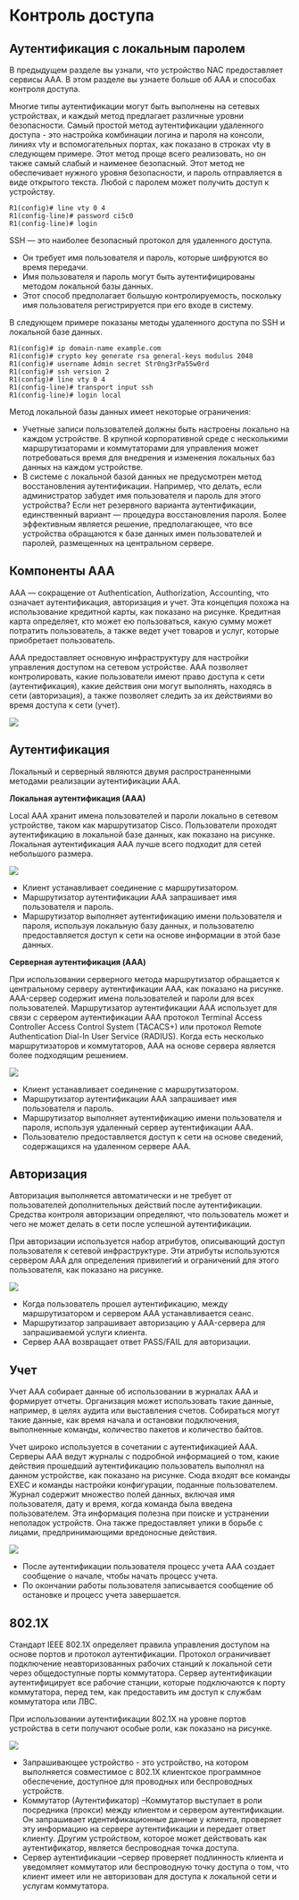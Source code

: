 # Контроль доступа

<!-- 10.2.1-->
## Аутентификация с локальным паролем

В предыдущем разделе вы узнали, что устройство NAC предоставляет сервисы AAA. В этом разделе вы узнаете больше об AAA и способах контроля доступа.

Многие типы аутентификации могут быть выполнены на сетевых устройствах, и каждый метод предлагает различные уровни безопасности. Самый простой метод аутентификации удаленного доступа - это настройка комбинации логина и пароля на консоли, линиях vty и вспомогательных портах, как показано в строках vty в следующем примере. Этот метод проще всего реализовать, но он также самый слабый и наименее безопасный. Этот метод не обеспечивает нужного уровня безопасности, и пароль отправляется в виде открытого текста. Любой с паролем может получить доступ к устройству.

```
R1(config)# line vty 0 4
R1(config-line)# password ci5c0
R1(config-line)# login
```

SSH — это наиболее безопасный протокол для удаленного доступа.

- Он требует имя пользователя и пароль, которые шифруются во время передачи.
- Имя пользователя и пароль могут быть аутентифицированы методом локальной базы данных.
- Этот способ предполагает большую контролируемость, поскольку имя пользователя регистрируется при его входе в систему.

В следующем примере показаны методы удаленного доступа по SSH и локальной базе данных.

```
R1(config)# ip domain-name example.com
R1(config)# crypto key generate rsa general-keys modulus 2048
R1(config)# username Admin secret Str0ng3rPa55w0rd
R1(config)# ssh version 2
R1(config)# line vty 0 4
R1(config-line)# transport input ssh
R1(config-line)# login local
```

Метод локальной базы данных имеет некоторые ограничения:

- Учетные записи пользователей должны быть настроены локально на каждом устройстве. В крупной корпоративной среде с несколькими маршрутизаторами и коммутаторами для управления может потребоваться время для внедрения и изменения локальных баз данных на каждом устройстве.
- В системе с локальной базой данных не предусмотрен метод восстановления аутентификации. Например, что делать, если администратор забудет имя пользователя и пароль для этого устройства? Если нет резервного варианта аутентификации, единственный вариант — процедура восстановления пароля.
Более эффективным является решение, предполагающее, что все устройства обращаются к базе данных имен пользователей и паролей, размещенных на центральном сервере.

<!-- 10.2.2-->
## Компоненты AAA

ААА — сокращение от Authentication, Authorization, Accounting, что означает аутентификация, авторизация и учет. Эта концепция похожа на использование кредитной карты, как показано на рисунке. Кредитная карта определяет, кто может ею пользоваться, какую сумму может потратить пользователь, а также ведет учет товаров и услуг, которые приобретает пользователь.

AAA предоставляет основную инфраструктуру для настройки управления доступом на сетевом устройстве. ААА позволяет контролировать, какие пользователи имеют право доступа к сети (аутентификация), какие действия они могут выполнять, находясь в сети (авторизация), а также позволяет следить за их действиями во время доступа к сети (учет).

![](./assets/10.2.2.png)

<!-- 10.2.3-->
## Аутентификация

Локальный и серверный являются двумя распространенными методами реализации аутентификации AAA.

**Локальная аутентификация (ААА)**

Local AAA хранит имена пользователей и пароли локально в сетевом устройстве, таком как маршрутизатор Cisco. Пользователи проходят аутентификацию в локальной базе данных, как показано на рисунке. Локальная аутентификация AAA лучше всего подходит для сетей небольшого размера.

![](./assets/10.2.3-1.png)

- Клиент устанавливает соединение с маршрутизатором.
- Маршрутизатор аутентификации AAA запрашивает имя пользователя и пароль.
- Маршрутизатор выполняет аутентификацию имени пользователя и пароля, используя локальную базу данных, и пользователю предоставляется доступ к сети на основе информации в этой базе данных.

**Серверная аутентификация (AAA)**

При использовании серверного метода маршрутизатор обращается к центральному серверу аутентификации AAA, как показано на рисунке. AAA-сервер содержит имена пользователей и пароли для всех пользователей. Маршрутизатор аутентификации AAA использует для связи с сервером аутентификации AAA протокол Terminal Access Controller Access Control System (TACACS+) или протокол Remote Authentication Dial-In User Service (RADIUS). Когда есть несколько маршрутизаторов и коммутаторов, AAA на основе сервера является более подходящим решением.

![](./assets/10.2.3-1.png)

- Клиент устанавливает соединение с маршрутизатором.
- Маршрутизатор аутентификации AAA запрашивает имя пользователя и пароль.
- Маршрутизатор выполняет аутентификацию имени пользователя и пароля, используя удаленный сервер аутентификации AAA.
- Пользователю предоставляется доступ к сети на основе сведений, содержащихся на удаленном сервере AAA.

<!-- 10.2.4-->
## Авторизация

Авторизация выполняется автоматически и не требует от пользователей дополнительных действий после аутентификации. Средства контроля авторизации определяют, что пользователь может и чего не может делать в сети после успешной аутентификации.

При авторизации используется набор атрибутов, описывающий доступ пользователя к сетевой инфраструктуре. Эти атрибуты используются сервером AAA для определения привилегий и ограничений для этого пользователя, как показано на рисунке.

![](./assets/10.2.4.png)

- Когда пользователь прошел аутентификацию, между маршрутизатором и сервером AAA устанавливается сеанс.
- Маршрутизатор запрашивает авторизацию у AAA-сервера для запрашиваемой услуги клиента.
- Сервер AAA возвращает ответ PASS/FAIL для авторизации.

<!-- 10.2.5-->
## Учет

Учет AAA собирает данные об использовании в журналах AAA и формирует отчеты. Организация может использовать такие данные, например, в целях аудита или выставления счетов. Собираться могут такие данные, как время начала и остановки подключения, выполненные команды, количество пакетов и количество байтов.

Учет широко используется в сочетании с аутентификацией AAA. Серверы AAA ведут журналы с подробной информацией о том, какие действия прошедший аутентификацию пользователь выполнял на данном устройстве, как показано на рисунке. Сюда входят все команды EXEC и команды настройки конфигурации, поданные пользователем. Журнал содержит множество полей данных, включая имя пользователя, дату и время, когда команда была введена пользователем. Эта информация полезна при поиске и устранении неполадок устройств. Она также предоставляет улики в борьбе с лицами, предпринимающими вредоносные действия.

![](./assets/10.2.5.png)

- После аутентификации пользователя процесс учета AAA создает сообщение о начале, чтобы начать процесс учета.
- По окончании работы пользователя записывается сообщение об остановке и процесс учета завершается.

<!-- 10.2.6-->
## 802.1X

Стандарт IEEE 802.1X определяет правила управления доступом на основе портов и протокол аутентификации. Протокол ограничивает подключение неавторизованных рабочих станций к локальной сети через общедоступные порты коммутатора. Сервер аутентификации аутентифицирует все рабочие станции, которые подключаются к порту коммутатора, перед тем, как предоставить им доступ к службам коммутатора или ЛВС.

При использовании аутентификации 802.1X на уровне портов устройства в сети получают особые роли, как показано на рисунке.

![](./assets/10.2.6.png)

- Запрашивающее устройство - это устройство, на котором выполняется совместимое с 802.1X клиентское программное обеспечение, доступное для проводных или беспроводных устройств.
- Коммутатор (Аутентификатор) –Коммутатор выступает в роли посредника (прокси) между клиентом и сервером аутентификации. Он запрашивает идентификационные данные у клиента, проверяет эту информацию на сервере аутентификации и передает ответ клиенту. Другим устройством, которое может действовать как аутентификатор, является беспроводная точка доступа.
- Сервер аутентификации –сервер проверяет подлинность клиента и уведомляет коммутатор или беспроводную точку доступа о том, что клиент имеет или не авторизован для доступа к локальной сети и услугам коммутатора.